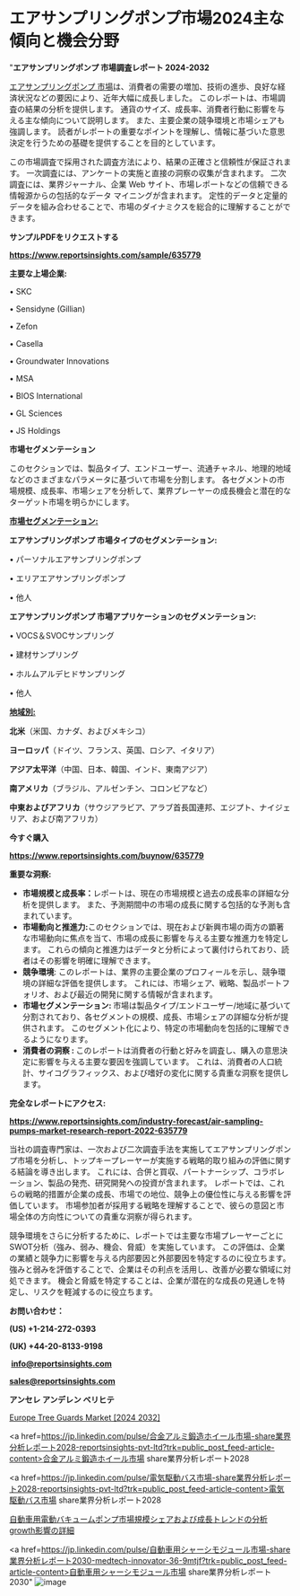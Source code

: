 # エアサンプリングポンプ市場2024主な傾向と機会分野

"<strong>エアサンプリングポンプ 市場調査レポート 2024-2032</strong>

<a href=https://www.reportsinsights.com/sample/635779>エアサンプリングポンプ 市場</a>は、消費者の需要の増加、技術の進歩、良好な経済状況などの要因により、近年大幅に成長しました。 このレポートは、市場調査の結果の分析を提供します。 通貨のサイズ、成長率、消費者行動に影響を与える主な傾向について説明します。 また、主要企業の競争環境と市場シェアも強調します。 読者がレポートの重要なポイントを理解し、情報に基づいた意思決定を行うための基礎を提供することを目的としています。

この市場調査で採用された調査方法により、結果の正確さと信頼性が保証されます。 一次調査には、アンケートの実施と直接の洞察の収集が含まれます。 二次調査には、業界ジャーナル、企業 Web サイト、市場レポートなどの信頼できる情報源からの包括的なデータ マイニングが含まれます。 定性的データと定量的データを組み合わせることで、市場のダイナミクスを総合的に理解することができます。

<strong><b>サンプルPDFをリクエストする</b></strong>

<a href=https://www.reportsinsights.com/sample/635779><strong><u>https://www.reportsinsights.com/sample/635779</u></strong></a>

<strong>主要な上場企業:</strong>

• SKC 

• Sensidyne (Gillian) 

• Zefon 

• Casella 

• Groundwater Innovations 

• MSA 

• BIOS International 

• GL Sciences 

• JS Holdings

<strong>市場セグメンテーション</strong>

このセクションでは、製品タイプ、エンドユーザー、流通チャネル、地理的地域などのさまざまなパラメータに基づいて市場を分割します。 各セグメントの市場規模、成長率、市場シェアを分析して、業界プレーヤーの成長機会と潜在的なターゲット市場を明らかにします。

<strong><u>市場セグメンテーション</u></strong><strong><u>:</u></strong>

<strong>エアサンプリングポンプ 市場タイプのセグメンテーション:</strong>

• パーソナルエアサンプリングポンプ

• エリアエアサンプリングポンプ

• 他人

<strong>エアサンプリングポンプ 市場アプリケーションのセグメンテーション:</strong>

• VOCS＆SVOCサンプリング

• 建材サンプリング

• ホルムアルデヒドサンプリング

• 他人

<strong><u>地域別</u></strong><strong><u>:</u></strong>

<strong>北米</strong>（米国、カナダ、およびメキシコ）

<strong>ヨーロッパ</strong>（ドイツ、フランス、英国、ロシア、イタリア）

<strong>アジア太平洋</strong>（中国、日本、韓国、インド、東南アジア）

<strong>南アメリカ</strong>（ブラジル、アルゼンチン、コロンビアなど）

<strong>中東およびアフリカ</strong>（サウジアラビア、アラブ首長国連邦、エジプト、ナイジェリア、および南アフリカ）

<strong>今すぐ購入</strong>

<a href=https://www.reportsinsights.com/buynow/635779><strong><u>https://www.reportsinsights.com/buynow/635779</u></strong></a>

<strong>重要な洞察:</strong>
<ul>
  <li><strong>市場規模と成長率：</strong>レポートは、現在の市場規模と過去の成長率の詳細な分析を提供します。 また、予測期間中の市場の成長に関する包括的な予測も含まれています。</li>
  <li><strong>市場動向と推進力:</strong>このセクションでは、現在および新興市場の両方の顕著な市場動向に焦点を当て、市場の成長に影響を与える主要な推進力を特定します。 これらの傾向と推進力はデータと分析によって裏付けられており、読者はその影響を明確に理解できます。</li>
  <li><strong>競争環境</strong>: このレポートは、業界の主要企業のプロフィールを示し、競争環境の詳細な評価を提供します。 これには、市場シェア、戦略、製品ポートフォリオ、および最近の開発に関する情報が含まれます。</li>
  <li><strong>市場セグメンテーション: </strong>市場は製品タイプ/エンドユーザー/地域に基づいて分割されており、各セグメントの規模、成長、市場シェアの詳細な分析が提供されます。 このセグメント化により、特定の市場動向を包括的に理解できるようになります。</li>
  <li><strong>消費者の洞察 : </strong>このレポートは消費者の行動と好みを調査し、購入の意思決定に影響を与える主要な要因を強調しています。 これは、消費者の人口統計、サイコグラフィックス、および嗜好の変化に関する貴重な洞察を提供します。</li>
</ul>
<strong>完全なレポートにアクセス:</strong>

<a href=https://www.reportsinsights.com/industry-forecast/air-sampling-pumps-market-research-report-2022-635779><strong><u><b>https://www.reportsinsights.com/industry-forecast/air-sampling-pumps-market-research-report-2022-635779</b></u></strong></a>

当社の調査専門家は、一次および二次調査手法を実施してエアサンプリングポンプ市場を分析し、トップキープレーヤーが実施する戦略的取り組みの評価に関する結論を導き出します。 これには、合併と買収、パートナーシップ、コラボレーション、製品の発売、研究開発への投資が含まれます。 レポートでは、これらの戦略的措置が企業の成長、市場での地位、競争上の優位性に与える影響を評価しています。 市場参加者が採用する戦略を理解することで、彼らの意図と市場全体の方向性についての貴重な洞察が得られます。

競争環境をさらに分析するために、レポートでは主要な市場プレーヤーごとにSWOT分析（強み、弱み、機会、脅威）を実施しています。 この評価は、企業の業績と競争力に影響を与える内部要因と外部要因を特定するのに役立ちます。 強みと弱みを評価することで、企業はその利点を活用し、改善が必要な領域に対処できます。 機会と脅威を特定することは、企業が潜在的な成長の見通しを特定し、リスクを軽減するのに役立ちます。

<strong>お問い合わせ：</strong>

<strong>(US) +1-214-272-0393</strong>

<strong>(UK) +44-20-8133-9198</strong>

<strong> </strong><a href=info@reportsinsights.com><strong><u>info@reportsinsights.com</u></strong></a>

<a href=sales@reportsinsights.com><strong><u>sales@reportsinsights.com</u></strong></a>

<strong>アンセレ アンデレン ベリヒテ</strong>

<a href=https://www.linkedin.com/pulse/europe-tree-guards-markets-2024-business-en9rf/>Europe Tree Guards Market [2024 2032]</a>

<a href=https://jp.linkedin.com/pulse/合金アルミ鍛造ホイール市場-share業界分析レポート2028-reportsinsights-pvt-ltd?trk=public_post_feed-article-content>合金アルミ鍛造ホイール市場 share業界分析レポート2028</a>

<a href=https://jp.linkedin.com/pulse/電気駆動バス市場-share業界分析レポート2028-reportsinsights-pvt-ltd?trk=public_post_feed-article-content>電気駆動バス市場 share業界分析レポート2028</a>

<a href=https://www.linkedin.com/pulse/自動車用電動バキュームポンプ市場規模シェアおよび成長トレンドの分析growth影響の詳細-infopulse-daily-360/>自動車用電動バキュームポンプ市場規模シェアおよび成長トレンドの分析growth影響の詳細</a>

<a href=https://jp.linkedin.com/pulse/自動車用シャーシモジュール市場-share業界分析レポート2030-medtech-innovator-36-9mtjf?trk=public_post_feed-article-content>自動車用シャーシモジュール市場 share業界分析レポート2030</a>"
![image](https://github.com/gayatrid12/RIDynamics/assets/158473851/095d9e26-fc5d-4972-b2bf-13f96a0726a6)
